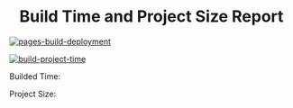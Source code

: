 <h1 align="center">
Build Time and Project Size Report
</h1>


[![pages-build-deployment](https://github.com/airgedon/report/actions/workflows/pages/pages-build-deployment/badge.svg)](https://github.com/airgedon/report/actions/workflows/pages/pages-build-deployment)

[![build-project-time](https://github.com/airgedon/report/actions/workflows/main.yml/badge.svg)](https://github.com/airgedon/report/actions/workflows/main.yml)


Builded Time: 

Project Size:
